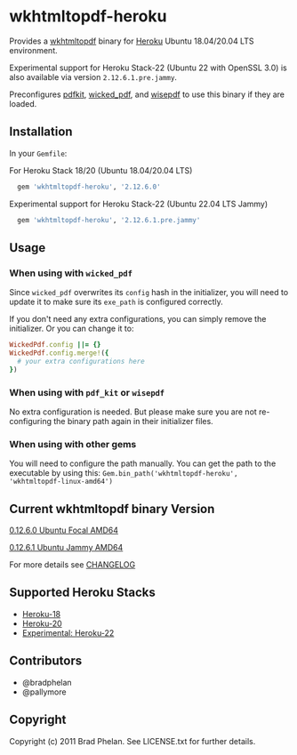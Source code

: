 # wkhtmltopdf-heroku

Provides a [wkhtmltopdf](http://wkhtmltopdf.org/) binary for [Heroku](http://www.heroku.com/) Ubuntu 18.04/20.04 LTS environment.

Experimental support for Heroku Stack-22 (Ubuntu 22 with OpenSSL 3.0) is also available via version `2.12.6.1.pre.jammy`.

Preconfigures [pdfkit](https://rubygems.org/gems/pdfkit), [wicked_pdf](https://rubygems.org/gems/wicked_pdf), and [wisepdf](http://rubygems.org/gems/wisepdf) to use this binary if they are loaded.

## Installation

In your `Gemfile`:

For Heroku Stack 18/20 (Ubuntu 18.04/20.04 LTS)

```ruby
  gem 'wkhtmltopdf-heroku', '2.12.6.0'
```

Experimental support for Heroku Stack-22 (Ubuntu 22.04 LTS Jammy)

```ruby
  gem 'wkhtmltopdf-heroku', '2.12.6.1.pre.jammy'
```

## Usage

### When using with `wicked_pdf`

Since `wicked_pdf` overwrites its `config` hash in the initializer, you
will need to update it to make sure its `exe_path` is configured
correctly.

If you don't need any extra configurations, you can simply remove the
initializer. Or you can change it to:

```ruby
WickedPdf.config ||= {}
WickedPdf.config.merge!({
  # your extra configurations here
})
```

### When using with `pdf_kit` or `wisepdf`

No extra configuration is needed. But please make sure you are not
re-configuring the binary path again in their initializer files.

### When using with other gems

You will need to configure the path manually. You can get the path to
the executable by using this: `Gem.bin_path('wkhtmltopdf-heroku', 'wkhtmltopdf-linux-amd64')`

## Current wkhtmltopdf binary Version

[0.12.6.0 Ubuntu Focal AMD64](https://github.com/wkhtmltopdf/wkhtmltopdf/tree/0.12.6)

[0.12.6.1 Ubuntu Jammy AMD64](https://github.com/wkhtmltopdf/packaging/releases/tag/0.12.6.1-2)

For more details see [CHANGELOG](https://github.com/wkhtmltopdf/wkhtmltopdf/releases/0.12.6/)

## Supported Heroku Stacks

- [Heroku-18](https://devcenter.heroku.com/articles/heroku-18-stack)
- [Heroku-20](https://devcenter.heroku.com/articles/heroku-20-stack)
- [Experimental: Heroku-22](https://devcenter.heroku.com/articles/heroku-22-stack)

## Contributors

- @bradphelan
- @pallymore

## Copyright

Copyright (c) 2011 Brad Phelan. See LICENSE.txt for further details.
